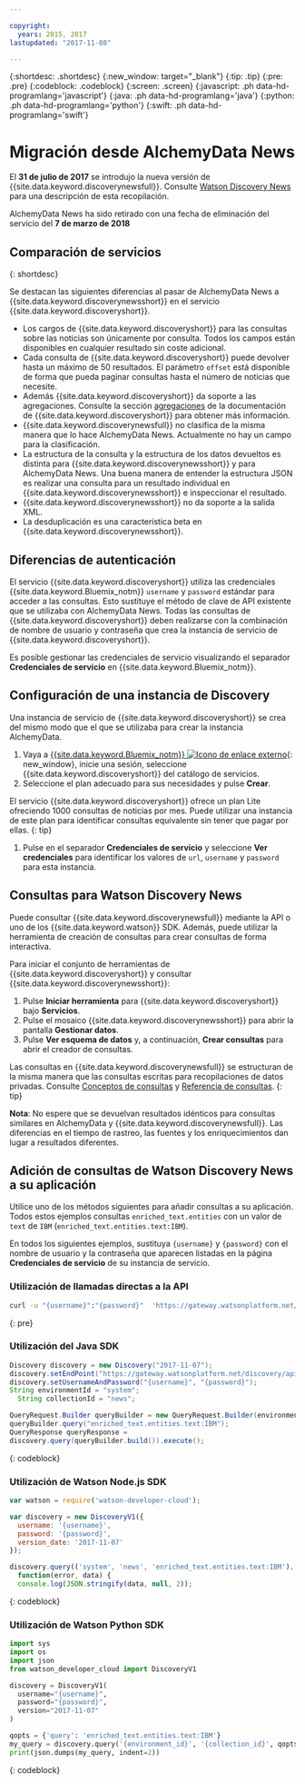 ```yaml
---

copyright:
  years: 2015, 2017
lastupdated: "2017-11-08"

---
```


{:shortdesc: .shortdesc}
{:new_window: target="_blank"}
{:tip: .tip}
{:pre: .pre}
{:codeblock: .codeblock}
{:screen: .screen}
{:javascript: .ph data-hd-programlang='javascript'}
{:java: .ph data-hd-programlang='java'}
{:python: .ph data-hd-programlang='python'}
{:swift: .ph data-hd-programlang='swift'}

# Migración desde AlchemyData News

El **31 de julio de 2017** se introdujo la nueva versión de {{site.data.keyword.discoverynewsfull}}. Consulte [Watson Discovery News](/docs/services/discovery/watson-discovery-news.html) para una descripción de esta recopilación. 

AlchemyData News ha sido retirado con una fecha de eliminación del servicio del **7 de marzo de 2018**

## Comparación de servicios
{: shortdesc}

Se destacan las siguientes diferencias al pasar de AlchemyData News a {{site.data.keyword.discoverynewsshort}} en el servicio {{site.data.keyword.discoveryshort}}.  

- Los cargos de {{site.data.keyword.discoveryshort}} para las consultas sobre las noticias son únicamente por consulta. Todos los campos están disponibles en cualquier resultado sin coste adicional. 
- Cada consulta de {{site.data.keyword.discoveryshort}} puede devolver hasta un máximo de 50 resultados. El parámetro `offset` está disponible de forma que pueda paginar consultas hasta el número de noticias que necesite. 
- Además {{site.data.keyword.discoveryshort}} da soporte a las agregaciones. Consulte la sección [agregaciones](/docs/services/discovery/query-reference.html#aggregations) de la documentación de {{site.data.keyword.discoveryshort}} para obtener más información. 
- {{site.data.keyword.discoverynewsfull}} no clasifica de la misma manera que lo hace AlchemyData News. Actualmente no hay un campo para la clasificación. 
- La estructura de la consulta y la estructura de los datos devueltos es distinta para {{site.data.keyword.discoverynewsshort}} y para AlchemyData News. Una buena manera de entender la estructura JSON es realizar una consulta para un resultado individual en {{site.data.keyword.discoverynewsshort}} e inspeccionar el resultado. 
- {{site.data.keyword.discoverynewsshort}} no da soporte a la salida XML. 
- La desduplicación es una característica beta en {{site.data.keyword.discoverynewsshort}}.

## Diferencias de autenticación

El servicio {{site.data.keyword.discoveryshort}} utiliza las credenciales {{site.data.keyword.Bluemix_notm}} `username` y `password` estándar para acceder a las consultas. Esto sustituye el método de clave de API existente que se utilizaba con AlchemyData News. Todas las consultas de {{site.data.keyword.discoveryshort}} deben realizarse con la combinación de nombre de usuario y contraseña que crea la instancia de servicio de {{site.data.keyword.discoveryshort}}. 

Es posible gestionar las credenciales de servicio visualizando el separador **Credenciales de servicio** en {{site.data.keyword.Bluemix_notm}}. 

## Configuración de una instancia de Discovery

Una instancia de servicio de {{site.data.keyword.discoveryshort}} se crea del mismo modo que el que se utilizaba para crear la instancia AlchemyData. 

1. Vaya a [{{site.data.keyword.Bluemix_notm}} ![Icono de enlace externo](../../icons/launch-glyph.svg "Icono de enlace externo")](https://console.ng.bluemix.net/catalog/services/discovery/){: new_window}, inicie una sesión, seleccione {{site.data.keyword.discoveryshort}} del catálogo de servicios. 
1. Seleccione el plan adecuado para sus necesidades y pulse **Crear**. 

  El servicio {{site.data.keyword.discoveryshort}} ofrece un plan Lite ofreciendo 1000 consultas de noticias por mes. Puede utilizar una instancia de este plan para identificar consultas equivalente sin tener que pagar por ellas.
  {: tip}

1. Pulse en el separador **Credenciales de servicio** y seleccione **Ver credenciales** para identificar los valores de `url`, `username` y `password` para esta instancia. 

## Consultas para Watson Discovery News

Puede consultar {{site.data.keyword.discoverynewsfull}} mediante la API o uno de los {{site.data.keyword.watson}} SDK. Además, puede utilizar la herramienta de creación de consultas para crear consultas de forma interactiva. 

Para iniciar el conjunto de herramientas de {{site.data.keyword.discoveryshort}} y consultar {{site.data.keyword.discoverynewsshort}}:

1. Pulse **Iniciar herramienta** para {{site.data.keyword.discoveryshort}} bajo **Servicios**.
1. Pulse el mosaico {{site.data.keyword.discoverynewsshort}} para abrir la pantalla **Gestionar datos**. 
1. Pulse **Ver esquema de datos** y, a continuación, **Crear consultas** para abrir el creador de consultas. 

  Las consultas en {{site.data.keyword.discoverynewsfull}} se estructuran de la misma manera que las consultas escritas para recopilaciones de datos privadas. Consulte [Conceptos de consultas](/docs/services/discovery/using.html) y [Referencia de consultas](/docs/services/discovery/query-reference.html).
  {: tip}

**Nota**: No espere que se devuelvan resultados idénticos para consultas similares en AlchemyData y {{site.data.keyword.discoverynewsfull}}. Las diferencias en el tiempo de rastreo, las fuentes y los enriquecimientos dan lugar a resultados diferentes. 

## Adición de consultas de Watson Discovery News a su aplicación

Utilice uno de los métodos siguientes para añadir consultas a su aplicación. Todos estos ejemplos consultas `enriched_text.entities` con un valor de `text` de `IBM` (`enriched_text.entities.text:IBM`). 

En todos los siguientes ejemplos, sustituya `{username}` y `{password}` con el nombre de usuario y la contraseña que aparecen listadas en la página **Credenciales de servicio** de su instancia de servicio. 

### Utilización de llamadas directas a la API

```bash
curl -u "{username}":"{password}"  'https://gateway.watsonplatform.net/discovery/api/v1/environments/system/collections/news/query?version=2017-11-07&query=enriched_text.entities.text:IBM'
```
{: pre}

### Utilización del Java SDK

```java
Discovery discovery = new Discovery("2017-11-07");
discovery.setEndPoint("https://gateway.watsonplatform.net/discovery/api/v1");
discovery.setUsernameAndPassword("{username}", "{password}");  
String environmentId = "system";
  String collectionId = "news";

QueryRequest.Builder queryBuilder = new QueryRequest.Builder(environmentId,collectionId);  
queryBuilder.query("enriched_text.entities.text:IBM");  
QueryResponse queryResponse =  
discovery.query(queryBuilder.build()).execute();
```
{: codeblock}

### Utilización de Watson Node.js SDK

```javascript
var watson = require('watson-developer-cloud');

var discovery = new DiscoveryV1({  
  username: '{username}',  
  password: '{password}',  
  version_date: '2017-11-07'  
});  

discovery.query(('system', 'news', 'enriched_text.entities.text:IBM'),  
  function(error, data) {  
  console.log(JSON.stringify(data, null, 2));  
```
{: codeblock}

### Utilización de Watson Python SDK

```python
import sys
import os
import json
from watson_developer_cloud import DiscoveryV1

discovery = DiscoveryV1(
  username="{username}",
  password="{password}",
  version="2017-11-07"
)

qopts = {'query': 'enriched_text.entities.text:IBM'}
my_query = discovery.query('{environment_id}', '{collection_id}', qopts)
print(json.dumps(my_query, indent=2))
```
{: codeblock}
